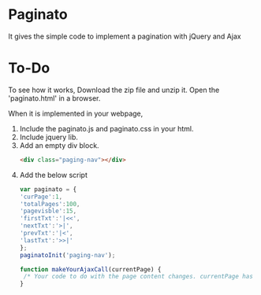 Paginato
=========

It gives the simple code to implement a pagination with jQuery and Ajax

To-Do
=========

To see how it works, Download the zip file and unzip it. Open the 'paginato.html' in a browser.

When it is implemented in your webpage, 

1. Include the paginato.js and paginato.css in your html. 
2. Include jquery lib.
3. Add an empty div block. 
	```html
	<div class="paging-nav"></div>
	```
4. Add the below script
    ```javascript
    var paginato = {
    'curPage':1,
    'totalPages':100,
    'pagevisble':15,
    'firstTxt':'|<<',
    'nextTxt':'>|',
    'prevTxt':'|<',
    'lastTxt':'>>|'
    };
    paginatoInit('paging-nav');
    
    function makeYourAjaxCall(currentPage) {
     /* Your code to do with the page content changes. currentPage has the current navigated page number */ 
    }
    ```


